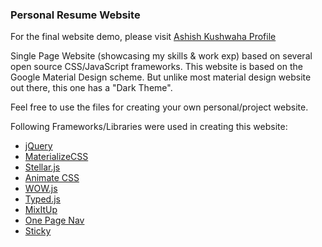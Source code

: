 ### Personal Resume Website

For the final website demo, please visit [Ashish Kushwaha Profile](http://ashishkushwaha.github.io/)

Single Page Website (showcasing my skills & work exp) based on several open source CSS/JavaScript frameworks. This website is based on the Google Material Design scheme. But unlike most material design website out there, this one has a "Dark Theme".

Feel free to use the files for creating your own personal/project website.

Following Frameworks/Libraries were used in creating this website:

* [jQuery](https://jquery.com/)
* [MaterializeCSS](http://materializecss.com/)
* [Stellar.js](http://markdalgleish.com/projects/stellar.js/)
* [Animate CSS](https://daneden.github.io/animate.css/)
* [WOW.js](http://mynameismatthieu.com/WOW/index.html)
* [Typed.js](http://www.mattboldt.com/demos/typed-js/)
* [MixItUp](https://mixitup.kunkalabs.com/)
* [One Page Nav](https://github.com/davist11/jQuery-One-Page-Nav)
* [Sticky](http://stickyjs.com/)
